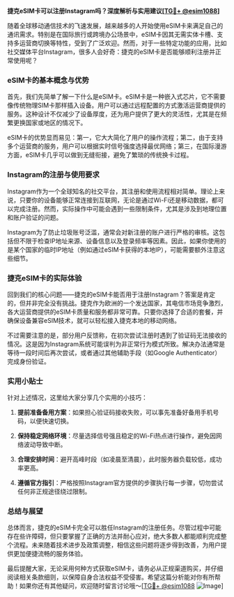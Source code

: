 **捷克eSIM卡可以注册Instagram吗？深度解析与实用建议[[TG💪+ @esim1088](https://t.me/s/esim1088)]**

随着全球移动通信技术的飞速发展，越来越多的人开始使用eSIM卡来满足自己的通讯需求。特别是在国际旅行或跨境办公场景中，eSIM卡因其无需实体卡槽、支持多运营商切换等特性，受到了广泛欢迎。然而，对于一些特定功能的应用，比如社交媒体平台Instagram，很多人会好奇：捷克的eSIM卡是否能够顺利注册并正常使用呢？

### eSIM卡的基本概念与优势

首先，我们先简单了解一下什么是eSIM卡。eSIM卡是一种嵌入式芯片，它不需要像传统物理SIM卡那样插入设备。用户可以通过远程配置的方式激活运营商提供的服务。这种设计不仅减少了设备厚度，还为用户提供了更大的灵活性，尤其是在频繁更换国家或地区的情况下。

eSIM卡的优势显而易见：第一，它大大简化了用户的操作流程；第二，由于支持多个运营商的服务，用户可以根据实时信号强度选择最优网络；第三，在国际漫游方面，eSIM卡几乎可以做到无缝衔接，避免了繁琐的传统换卡过程。

### Instagram的注册与使用要求

Instagram作为一个全球知名的社交平台，其注册和使用流程相对简单。理论上来说，只要你的设备能够正常连接到互联网，无论是通过Wi-Fi还是移动数据，都可以完成注册。然而，实际操作中可能会遇到一些限制条件，尤其是涉及到地理位置和账户验证的问题。

Instagram为了防止垃圾账号泛滥，通常会对新注册的账户进行严格的审核。这包括但不限于检查IP地址来源、设备信息以及登录频率等因素。因此，如果你使用的是某个国家的临时IP地址（例如通过eSIM卡获得的本地IP），可能需要额外注意这些细节。

### 捷克eSIM卡的实际体验

回到我们的核心问题——捷克的eSIM卡能否用于注册Instagram？答案是肯定的，但并非完全没有挑战。捷克作为欧洲的一个发达国家，其电信市场竞争激烈，各大运营商提供的eSIM卡质量和服务都非常可靠。只要你选择了合适的套餐，并确保设备兼容eSIM技术，就可以轻松接入捷克本地的移动网络。

不过需要注意的是，部分用户反馈称，在初次尝试注册时遇到了验证码无法接收的情况。这是因为Instagram系统可能误判为非正常行为模式所致。解决办法通常是等待一段时间后再次尝试，或者通过其他辅助手段（如Google Authenticator）完成身份验证。

### 实用小贴士

针对上述情况，这里给大家分享几个实用的小技巧：

1. **提前准备备用方案**：如果担心验证码接收失败，可以事先准备好备用手机号码，以便快速切换。
   
2. **保持稳定网络环境**：尽量选择信号强且稳定的Wi-Fi热点进行操作，避免因网络波动导致中断。
   
3. **合理安排时间**：避开高峰时段（如凌晨至清晨），此时服务器负载较低，成功率更高。

4. **遵循官方指引**：严格按照Instagram官方提供的步骤执行每一步骤，切勿尝试任何非正规途径绕过限制。

### 总结与展望

总体而言，捷克的eSIM卡完全可以胜任Instagram的注册任务。尽管过程中可能存在些许障碍，但只要掌握了正确的方法并耐心应对，绝大多数人都能顺利完成整个流程。未来随着技术进步及政策调整，相信这些问题将逐步得到改善，为用户提供更加便捷流畅的服务体验。

最后提醒大家，无论采用何种方式获取eSIM卡，请务必从正规渠道购买，并仔细阅读相关条款细则，以保障自身合法权益不受侵害。希望这篇分析能对你有所帮助！如果你还有其他疑问，欢迎随时留言讨论哦～[[TG💪+ @esim1088](https://t.me/s/esim1088) ![Image](https://i.postimg.cc/4NQfJmqS/Snipaste-2025-05-13-00-14-12.png)]